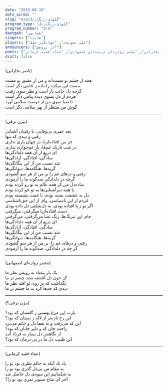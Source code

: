 ```yaml
---
date: "2019-08-16"
date_aired: ""
slug: "گلهای-رنگارنگ/۵۱۵"
program_type: "گلهای-رنگارنگ" 
program_number: "۵۱۵"
dastgah: "همایون"
singers: ["هایده"]
players: ["علی تجویدی", "جهانگیر ملک"]
announcers: ["آذر پژوهش"]
poets: ["بیژن ترقی", "ناصر بخارایی", "مجمر زواره‌ای اردستانی اصفهانی", "عماد فقیه کرمانی"]
draft: false
---
```


(ناصر بخارایی)  

همه از چشم تو مست‌اند و من از عشق تو مست  
مست این میکده را باده ز جامی دگر است  
گرچه دل جانب یار است و نظر سوی رقیب  
هردم از دل بسوی دیده پیامی دگر است  
تا صبا سوی من از دوست سلامی آورد  
گوش من منتظر از بهر سلامی دگر است  

---  

(بیژن ترقی)  

بعد عمری بی‌وفایی، با رقیبان آشنایی  
رفتی و دیدی که تنها  
جز منِ افتاده‌ازپا، در جهان یاری نداری  
در شب تاریک غم‌ها، یار غم‌خواری نداری  
ای دریغ از آن همه دلدادگی‌ها  
سادگی، افتادگی، آزادگی‌ها  
شد نصیب من از این بیگانگی‌ها  
گریه‌ها، هنگامه‌ها، دیوانگی‌ها  
رفتی و درهای غم را بر من از هر سو گشودی  
گرچه در دلدادگی صدگونه ما را آزمودی  
ساده‌دل من کز همه عالم به تو رو کرده بودم  
با همه دیرآشنایی‌ها به تو خو کرده بودم  
دل به عشقت بسته بودم، با غمت بنشسته بودم  
مُردم از این ناسپاسی، وای از این حق‌ناشناسی  
اگر تو ز پا افتاده بودی، به دل‌شکنی دل داده بودی  
دست افتاده‌از‌پا میگرفتی، میگرفتی  
جای این نیرنگ‌ها، رنگ تمنا می‌گرفتی، می‌گرفتی  
ای دریغ از آن همه دلدادگی‌ها  
سادگی، افتادگی، آزادگی‌ها  
شد نصیب من از این بیگانگی‌ها  
گریه‌ها، هنگامه‌ها، دیوانگی‌ها  
رفتی و درهای غم را، بر من از هر سو گشودی  
گر چه در دلدادگی، صدگونه ما را آزمودی  

---  

(مجمر زواره‌ای اصفهانی)  

یک بار نیفتاد به رویش نظر ما  
کز خون دل آغشته نشد چشم تر ما  
نگذاشت که بر روی تو افتد نظر ما  
دیدی که چه‌ها کرد به ما چشم تر ما  

---  

(بیژن ترقی؟)  

یارب این مرغ بهشتی ز گلستان که بود؟  
این رخ تازه‌تر از لاله ز بستان که بود؟  
این که می‌رفت و به یغما دل و جانم می‌برد  
راحت جان که و دلبر جانان که بود؟  
از نگاهش دل بیمار به فریاد آمد  
این طبیب دل ما در پی درمان که بود؟  

---  

(عماد فقیه کرمانی)  

یاد باد آنکه به حالم نظری بود تو را  
به مقام من بی‌دل گذری بود تو را  
به شکیباییم این میوه‌ی دل حاصل شد  
آخر ای شاخ صنوبر ثمری بود تو را؟  
